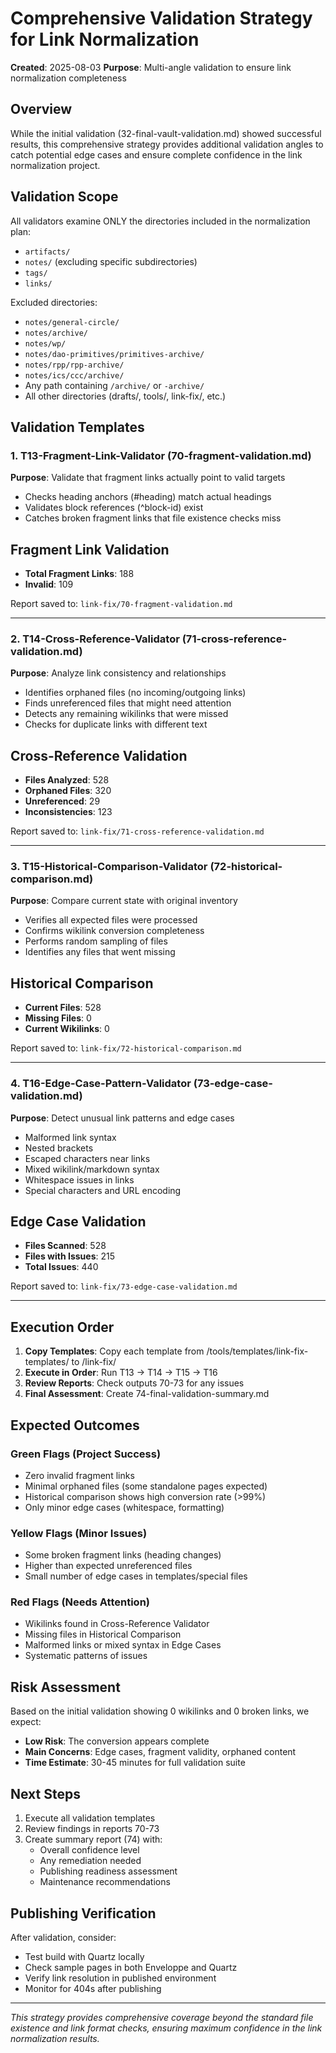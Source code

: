 # Comprehensive Validation Strategy for Link Normalization

**Created**: 2025-08-03
**Purpose**: Multi-angle validation to ensure link normalization completeness

## Overview

While the initial validation (32-final-vault-validation.md) showed successful results, this comprehensive strategy provides additional validation angles to catch potential edge cases and ensure complete confidence in the link normalization project.

## Validation Scope

All validators examine ONLY the directories included in the normalization plan:
- `artifacts/`
- `notes/` (excluding specific subdirectories)
- `tags/`
- `links/`

Excluded directories:
- `notes/general-circle/`
- `notes/archive/`
- `notes/wp/`
- `notes/dao-primitives/primitives-archive/`
- `notes/rpp/rpp-archive/`
- `notes/ics/ccc/archive/`
- Any path containing `/archive/` or `-archive/`
- All other directories (drafts/, tools/, link-fix/, etc.)

## Validation Templates

### 1. **T13-Fragment-Link-Validator** (70-fragment-validation.md)
**Purpose**: Validate that fragment links actually point to valid targets
- Checks heading anchors (#heading) match actual headings
- Validates block references (^block-id) exist
- Catches broken fragment links that file existence checks miss



## Fragment Link Validation

- **Total Fragment Links**: 188
- **Invalid**: 109

Report saved to: `link-fix/70-fragment-validation.md`


---

### 2. **T14-Cross-Reference-Validator** (71-cross-reference-validation.md)
**Purpose**: Analyze link consistency and relationships
- Identifies orphaned files (no incoming/outgoing links)
- Finds unreferenced files that might need attention
- Detects any remaining wikilinks that were missed
- Checks for duplicate links with different text


## Cross-Reference Validation

- **Files Analyzed**: 528
- **Orphaned Files**: 320
- **Unreferenced**: 29
- **Inconsistencies**: 123

Report saved to: `link-fix/71-cross-reference-validation.md`


---

### 3. **T15-Historical-Comparison-Validator** (72-historical-comparison.md)
**Purpose**: Compare current state with original inventory
- Verifies all expected files were processed
- Confirms wikilink conversion completeness
- Performs random sampling of files
- Identifies any files that went missing


## Historical Comparison

- **Current Files**: 528
- **Missing Files**: 0
- **Current Wikilinks**: 0

Report saved to: `link-fix/72-historical-comparison.md`


---

### 4. **T16-Edge-Case-Pattern-Validator** (73-edge-case-validation.md)
**Purpose**: Detect unusual link patterns and edge cases
- Malformed link syntax
- Nested brackets
- Escaped characters near links
- Mixed wikilink/markdown syntax
- Whitespace issues in links
- Special characters and URL encoding


## Edge Case Validation

- **Files Scanned**: 528
- **Files with Issues**: 215
- **Total Issues**: 440

Report saved to: `link-fix/73-edge-case-validation.md`


---

## Execution Order

1. **Copy Templates**: Copy each template from /tools/templates/link-fix-templates/ to /link-fix/
2. **Execute in Order**: Run T13 → T14 → T15 → T16
3. **Review Reports**: Check outputs 70-73 for any issues
4. **Final Assessment**: Create 74-final-validation-summary.md

## Expected Outcomes

### Green Flags (Project Success)
- Zero invalid fragment links
- Minimal orphaned files (some standalone pages expected)
- Historical comparison shows high conversion rate (>99%)
- Only minor edge cases (whitespace, formatting)

### Yellow Flags (Minor Issues)
- Some broken fragment links (heading changes)
- Higher than expected unreferenced files
- Small number of edge cases in templates/special files

### Red Flags (Needs Attention)
- Wikilinks found in Cross-Reference Validator
- Missing files in Historical Comparison
- Malformed links or mixed syntax in Edge Cases
- Systematic patterns of issues

## Risk Assessment

Based on the initial validation showing 0 wikilinks and 0 broken links, we expect:
- **Low Risk**: The conversion appears complete
- **Main Concerns**: Edge cases, fragment validity, orphaned content
- **Time Estimate**: 30-45 minutes for full validation suite

## Next Steps

1. Execute all validation templates
2. Review findings in reports 70-73
3. Create summary report (74) with:
   - Overall confidence level
   - Any remediation needed
   - Publishing readiness assessment
   - Maintenance recommendations

## Publishing Verification

After validation, consider:
- Test build with Quartz locally
- Check sample pages in both Enveloppe and Quartz
- Verify link resolution in published environment
- Monitor for 404s after publishing

---

*This strategy provides comprehensive coverage beyond the standard file existence and link format checks, ensuring maximum confidence in the link normalization results.*
